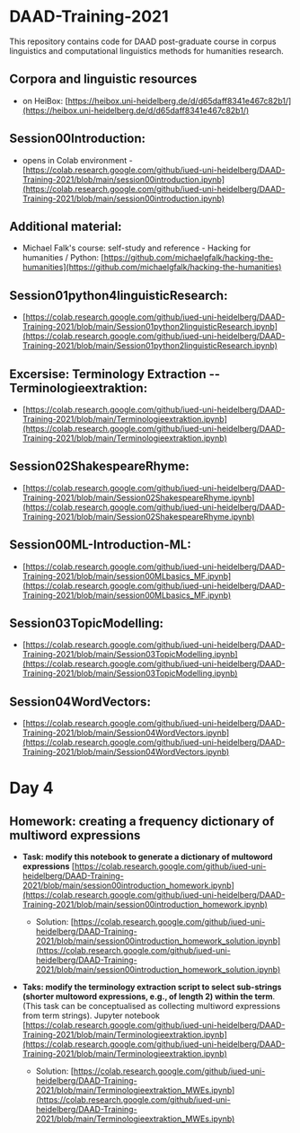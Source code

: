 # DAAD-Training-2021

This repository contains code for DAAD post-graduate course in corpus linguistics and computational linguistics methods for humanities research.

## Corpora and linguistic resources 
- on HeiBox: [https://heibox.uni-heidelberg.de/d/d65daff8341e467c82b1/](https://heibox.uni-heidelberg.de/d/d65daff8341e467c82b1/)

## Session00Introduction: 
- opens in Colab environment - [https://colab.research.google.com/github/iued-uni-heidelberg/DAAD-Training-2021/blob/main/session00introduction.ipynb](https://colab.research.google.com/github/iued-uni-heidelberg/DAAD-Training-2021/blob/main/session00introduction.ipynb)

## Additional material: 
- Michael Falk's course: self-study and reference - Hacking for humanities / Python: [https://github.com/michaelgfalk/hacking-the-humanities](https://github.com/michaelgfalk/hacking-the-humanities)

## Session01python4linguisticResearch: 
- [https://colab.research.google.com/github/iued-uni-heidelberg/DAAD-Training-2021/blob/main/Session01python2linguisticResearch.ipynb](https://colab.research.google.com/github/iued-uni-heidelberg/DAAD-Training-2021/blob/main/Session01python2linguisticResearch.ipynb)

## Excersise: Terminology Extraction -- Terminologieextraktion:
- [https://colab.research.google.com/github/iued-uni-heidelberg/DAAD-Training-2021/blob/main/Terminologieextraktion.ipynb](https://colab.research.google.com/github/iued-uni-heidelberg/DAAD-Training-2021/blob/main/Terminologieextraktion.ipynb)

## Session02ShakespeareRhyme: 
- [https://colab.research.google.com/github/iued-uni-heidelberg/DAAD-Training-2021/blob/main/Session02ShakespeareRhyme.ipynb](https://colab.research.google.com/github/iued-uni-heidelberg/DAAD-Training-2021/blob/main/Session02ShakespeareRhyme.ipynb)

## Session00ML-Introduction-ML:
- [https://colab.research.google.com/github/iued-uni-heidelberg/DAAD-Training-2021/blob/main/session00MLbasics_MF.ipynb](https://colab.research.google.com/github/iued-uni-heidelberg/DAAD-Training-2021/blob/main/session00MLbasics_MF.ipynb)

## Session03TopicModelling: 
- [https://colab.research.google.com/github/iued-uni-heidelberg/DAAD-Training-2021/blob/main/Session03TopicModelling.ipynb](https://colab.research.google.com/github/iued-uni-heidelberg/DAAD-Training-2021/blob/main/Session03TopicModelling.ipynb)

## Session04WordVectors: 
- [https://colab.research.google.com/github/iued-uni-heidelberg/DAAD-Training-2021/blob/main/Session04WordVectors.ipynb](https://colab.research.google.com/github/iued-uni-heidelberg/DAAD-Training-2021/blob/main/Session04WordVectors.ipynb)


# Day 4
## Homework: creating a frequency dictionary of multiword expressions
- **Task: modify this notebook to generate a dictionary of multoword expressions** [https://colab.research.google.com/github/iued-uni-heidelberg/DAAD-Training-2021/blob/main/session00introduction_homework.ipynb](https://colab.research.google.com/github/iued-uni-heidelberg/DAAD-Training-2021/blob/main/session00introduction_homework.ipynb)
  - Solution: [https://colab.research.google.com/github/iued-uni-heidelberg/DAAD-Training-2021/blob/main/session00introduction_homework_solution.ipynb](https://colab.research.google.com/github/iued-uni-heidelberg/DAAD-Training-2021/blob/main/session00introduction_homework_solution.ipynb)


- **Taks: modify the terminology extraction script to select sub-strings (shorter multoword expressions, e.g., of length 2) within the term**. (This task can be conceptualised as collecting multiword expressions from term strings). Jupyter notebook [https://colab.research.google.com/github/iued-uni-heidelberg/DAAD-Training-2021/blob/main/Terminologieextraktion.ipynb](https://colab.research.google.com/github/iued-uni-heidelberg/DAAD-Training-2021/blob/main/Terminologieextraktion.ipynb)
  - Solution: [https://colab.research.google.com/github/iued-uni-heidelberg/DAAD-Training-2021/blob/main/Terminologieextraktion_MWEs.ipynb](https://colab.research.google.com/github/iued-uni-heidelberg/DAAD-Training-2021/blob/main/Terminologieextraktion_MWEs.ipynb)


